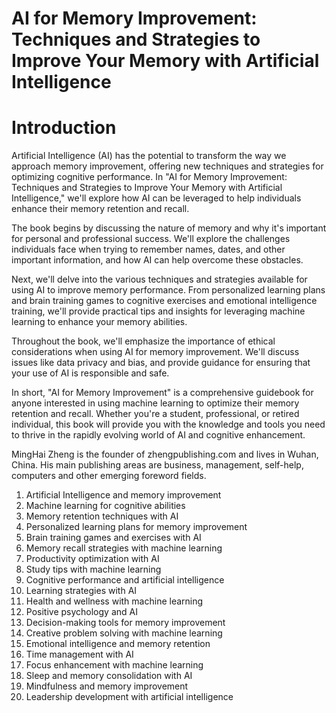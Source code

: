 # AI for Memory Improvement: Techniques and Strategies to Improve Your Memory with Artificial Intelligence

# Introduction

Artificial Intelligence (AI) has the potential to transform the way we approach memory improvement, offering new techniques and strategies for optimizing cognitive performance. In "AI for Memory Improvement: Techniques and Strategies to Improve Your Memory with Artificial Intelligence," we'll explore how AI can be leveraged to help individuals enhance their memory retention and recall.

The book begins by discussing the nature of memory and why it's important for personal and professional success. We'll explore the challenges individuals face when trying to remember names, dates, and other important information, and how AI can help overcome these obstacles.

Next, we'll delve into the various techniques and strategies available for using AI to improve memory performance. From personalized learning plans and brain training games to cognitive exercises and emotional intelligence training, we'll provide practical tips and insights for leveraging machine learning to enhance your memory abilities.

Throughout the book, we'll emphasize the importance of ethical considerations when using AI for memory improvement. We'll discuss issues like data privacy and bias, and provide guidance for ensuring that your use of AI is responsible and safe.

In short, "AI for Memory Improvement" is a comprehensive guidebook for anyone interested in using machine learning to optimize their memory retention and recall. Whether you're a student, professional, or retired individual, this book will provide you with the knowledge and tools you need to thrive in the rapidly evolving world of AI and cognitive enhancement.

MingHai Zheng is the founder of zhengpublishing.com and lives in Wuhan, China. His main publishing areas are business, management, self-help, computers and other emerging foreword fields.



1. Artificial Intelligence and memory improvement
2. Machine learning for cognitive abilities
3. Memory retention techniques with AI
4. Personalized learning plans for memory improvement
5. Brain training games and exercises with AI
6. Memory recall strategies with machine learning
7. Productivity optimization with AI
8. Study tips with machine learning
9. Cognitive performance and artificial intelligence
10. Learning strategies with AI
11. Health and wellness with machine learning
12. Positive psychology and AI
13. Decision-making tools for memory improvement
14. Creative problem solving with machine learning
15. Emotional intelligence and memory retention
16. Time management with AI
17. Focus enhancement with machine learning
18. Sleep and memory consolidation with AI
19. Mindfulness and memory improvement
20. Leadership development with artificial intelligence


